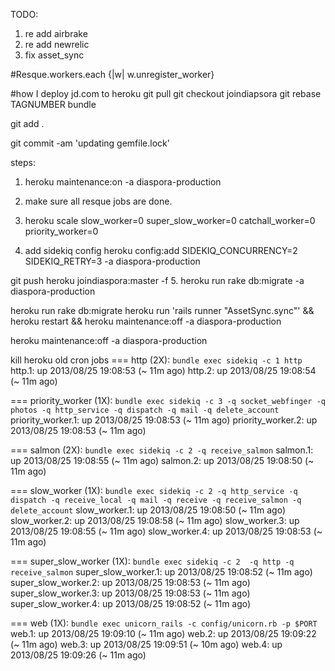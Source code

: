 TODO:
1. re add airbrake
2. re add newrelic
3. fix asset_sync

#Resque.workers.each {|w| w.unregister_worker}

#how I deploy jd.com to heroku
git pull
git checkout joindiapsora
git rebase TAGNUMBER
bundle

git add .

git commit -am 'updating gemfile.lock'

steps:

1. heroku maintenance:on -a diaspora-production
2. make sure all resque jobs are done.

3. heroku scale slow_worker=0 super_slow_worker=0 catchall_worker=0 priority_worker=0


4. add sidekiq config
heroku config:add SIDEKIQ_CONCURRENCY=2  SIDEKIQ_RETRY=3 -a diaspora-production


git push heroku joindiaspora:master -f
5. heroku run rake db:migrate -a diaspora-production

heroku run rake db:migrate
heroku run 'rails runner "AssetSync.sync"' && heroku restart  && heroku maintenance:off -a diaspora-production

heroku maintenance:off -a diaspora-production


kill heroku old cron jobs
=== http (2X): `bundle exec sidekiq -c 1 http`
http.1: up 2013/08/25 19:08:53 (~ 11m ago)
http.2: up 2013/08/25 19:08:54 (~ 11m ago)

=== priority_worker (1X): `bundle exec sidekiq -c 3 -q socket_webfinger -q photos -q http_service -q dispatch -q mail -q delete_account`
priority_worker.1: up 2013/08/25 19:08:53 (~ 11m ago)
priority_worker.2: up 2013/08/25 19:08:53 (~ 11m ago)

=== salmon (2X): `bundle exec sidekiq -c 2 -q receive_salmon`
salmon.1: up 2013/08/25 19:08:55 (~ 11m ago)
salmon.2: up 2013/08/25 19:08:50 (~ 11m ago)

=== slow_worker (1X): `bundle exec sidekiq -c 2 -q http_service -q dispatch -q receive_local -q mail -q receive -q receive_salmon -q delete_account`
slow_worker.1: up 2013/08/25 19:08:50 (~ 11m ago)
slow_worker.2: up 2013/08/25 19:08:58 (~ 11m ago)
slow_worker.3: up 2013/08/25 19:08:55 (~ 11m ago)
slow_worker.4: up 2013/08/25 19:08:53 (~ 11m ago)

=== super_slow_worker (1X): `bundle exec sidekiq -c 2  -q http -q receive_salmon`
super_slow_worker.1: up 2013/08/25 19:08:52 (~ 11m ago)
super_slow_worker.2: up 2013/08/25 19:08:53 (~ 11m ago)
super_slow_worker.3: up 2013/08/25 19:08:53 (~ 11m ago)
super_slow_worker.4: up 2013/08/25 19:08:52 (~ 11m ago)

=== web (1X): `bundle exec unicorn_rails -c config/unicorn.rb -p $PORT`
web.1: up 2013/08/25 19:09:10 (~ 11m ago)
web.2: up 2013/08/25 19:09:22 (~ 11m ago)
web.3: up 2013/08/25 19:09:51 (~ 10m ago)
web.4: up 2013/08/25 19:09:26 (~ 11m ago)

